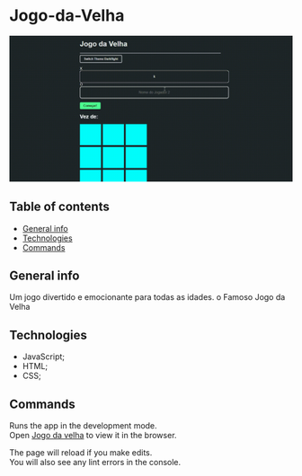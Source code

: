 # Jogo-da-Velha

<p align="center">
  <img src="public/jogo-da-velha-gif.gif">
</p>

## Table of contents
* [General info](#general-info)
* [Technologies](#technologies)
* [Commands](#commands)

## General info
Um jogo divertido e emocionante para todas as idades.
o Famoso Jogo da Velha

## Technologies
* JavaScript;
* HTML;
* CSS;

## Commands

Runs the app in the development mode.<br />
Open [Jogo da velha](https://kerlleyp.github.io/Jogo-da-Velha/) to view it in the browser.

The page will reload if you make edits.<br />
You will also see any lint errors in the console.
